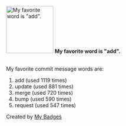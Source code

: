 <img src="https://my-badges.github.io/my-badges/favorite-word.png" alt="My favorite word is &quot;add&quot;." title="My favorite word is &quot;add&quot;." width="128">
<strong>My favorite word is &quot;add&quot;.</strong>
<br><br>

My favorite commit message words are:

1. add (used 1119 times)
2. update (used 881 times)
3. merge (used 720 times)
4. bump (used 590 times)
5. request (used 547 times)


Created by <a href="https://github.com/my-badges/my-badges">My Badges</a>